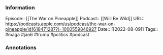 ### Information

Episode:: [[The War on Pineapple]]
Podcast:: [[Will Be Wild]]
URL:: https://podcasts.apple.com/us/podcast/the-war-on-pineapple/id1618471287?i=1000559846927
Date:: [[2022-08-09]]
Tags:: #maga #jan6 #trump #politics 
#podcast


### Annotations


